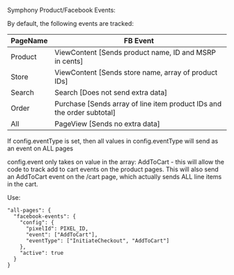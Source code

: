 Symphony Product/Facebook Events:

By default, the following events are tracked: 

PageName | FB Event
------------- | -------------
Product | ViewContent [Sends product name, ID and MSRP in cents]
Store | ViewContent [Sends store name, array of product IDs]
Search | Search [Does not send extra data]
Order | Purchase [Sends array of line item product IDs and the order subtotal]
All | PageView [Sends no extra data]

If config.eventType is set, then all values in config.eventType will send as an event on ALL pages

config.event only takes on value in the array: AddToCart - this will allow the code to track add to cart events on the product pages. This will also send an AddToCart event on the /cart page, which actually sends ALL line items in the cart. 

Use:
```
"all-pages": {
  "facebook-events": {
    "config": {
      "pixelId": PIXEL_ID,
      "event": ["AddToCart"],
      "eventType": ["InitiateCheckout", "AddToCart"]
    },
    "active": true
  }
}
```

